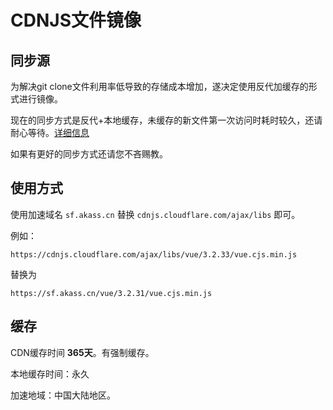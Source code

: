 # CDNJS文件镜像

## 同步源

为解决git clone文件利用率低导致的存储成本增加，遂决定使用反代加缓存的形式进行镜像。

现在的同步方式是反代+本地缓存，未缓存的新文件第一次访问时耗时较久，还请耐心等待。[详细信息](../img/info.png)

如果有更好的同步方式还请您不吝赐教。

## 使用方式

使用加速域名 `sf.akass.cn` 替换 `cdnjs.cloudflare.com/ajax/libs` 即可。

例如：

```
https://cdnjs.cloudflare.com/ajax/libs/vue/3.2.33/vue.cjs.min.js
```
替换为
```
https://sf.akass.cn/vue/3.2.31/vue.cjs.min.js
```

## 缓存

CDN缓存时间 **365天**。有强制缓存。

本地缓存时间：永久

加速地域：中国大陆地区。
